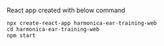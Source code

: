 
React app created with below command

```
npx create-react-app harmonica-ear-training-web
cd harmonica-ear-training-web
npm start
```

